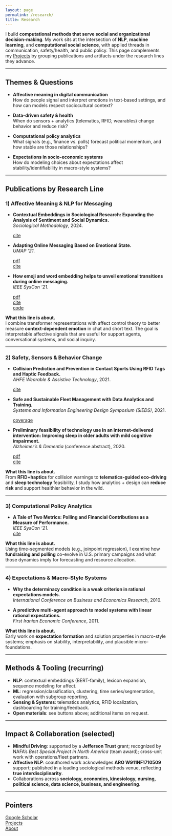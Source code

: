 ```yaml
---
layout: page
permalink: /research/
title: Research
---
```


I build **computational methods that serve social and organizational decision-making**. My work sits at the intersection of **NLP**, **machine learning**, and **computational social science**, with applied threads in communication, safety/health, and public policy. This page complements my [Projects](/projects/) by grouping publications and artifacts under the research lines they advance.

---

## Themes & Questions

- **Affective meaning in digital communication**  
  How do people signal and interpret emotions in text-based settings, and how can models respect sociocultural context?

- **Data-driven safety & health**  
  When do sensors + analytics (telematics, RFID, wearables) change behavior and reduce risk?

- **Computational policy analytics**  
  What signals (e.g., finance vs. polls) forecast political momentum, and how stable are those relationships?

- **Expectations in socio-economic systems**  
  How do modeling choices about expectations affect stability/identifiability in macro-style systems?

---

## Publications by Research Line

### 1) Affective Meaning & NLP for Messaging
- **Contextual Embeddings in Sociological Research: Expanding the Analysis of Sentiment and Social Dynamics.**  
  *Sociological Methodology*, 2024.  
  <div class="btn-row">
    <a href="https://journals.sagepub.com/doi/abs/10.1177/00811750241260729"><div class="color-button">cite</div></a>
  </div>

- **Adapting Online Messaging Based on Emotional State.**  
  *UMAP ’21*.  
  <div class="btn-row">
    <a href="https://dl.acm.org/doi/pdf/10.1145/3450613.3459661"><div class="color-button">pdf</div></a>
    <a href="https://dl.acm.org/doi/10.1145/3450613.3459661"><div class="color-button">cite</div></a>
  </div>

- **How emoji and word embedding helps to unveil emotional transitions during online messaging.**  
  *IEEE SysCon ’21*.  
  <div class="btn-row">
    <a href="https://arxiv.org/ftp/arxiv/papers/2104/2104.11032.pdf"><div class="color-button">pdf</div></a>
    <a href="https://ieeexplore.ieee.org/abstract/document/9447137"><div class="color-button">cite</div></a>
    <a href="https://github.com/moeenm/emojis_unveil_emotions"><div class="color-button">code</div></a>
  </div>

**What this line is about.**  
I combine transformer representations with affect control theory to better measure **context-dependent emotion** in chat and short text. The goal is interpretable affective signals that are useful for support agents, conversational systems, and social inquiry.

---

### 2) Safety, Sensors & Behavior Change
- **Collision Prediction and Prevention in Contact Sports Using RFID Tags and Haptic Feedback.**  
  *AHFE Wearable & Assistive Technology*, 2021.  
  <div class="btn-row">
    <a href="https://link.springer.com/chapter/10.1007/978-3-030-80091-8_47"><div class="color-button">cite</div></a>
  </div>

- **Safe and Sustainable Fleet Management with Data Analytics and Training.**  
  *Systems and Information Engineering Design Symposium (SIEDS)*, 2021.  
  <div class="btn-row">
    <a href="https://www.fm.virginia.edu/about/news/mindful-driving.html"><div class="color-button">coverage</div></a>
  </div>

- **Preliminary feasibility of technology use in an internet-delivered intervention: Improving sleep in older adults with mild cognitive impairment.**  
  *Alzheimer’s & Dementia* (conference abstract), 2020.  
  <div class="btn-row">
    <a href="https://alz-journals.onlinelibrary.wiley.com/doi/epdf/10.1002/alz.038831"><div class="color-button">pdf</div></a>
    <a href="https://alz-journals.onlinelibrary.wiley.com/doi/abs/10.1002/alz.038831"><div class="color-button">cite</div></a>
  </div>

**What this line is about.**  
From **RFID+haptics** for collision warnings to **telematics-guided eco-driving** and **sleep technology** feasibility, I study how analytics + design can **reduce risk** and support healthier behavior in the wild.

---

### 3) Computational Policy Analytics
- **A Tale of Two Metrics: Polling and Financial Contributions as a Measure of Performance.**  
  *IEEE SysCon ’21*.  
  <div class="btn-row">
    <a href="https://ieeexplore.ieee.org/abstract/document/9483746"><div class="color-button">cite</div></a>
  </div>

**What this line is about.**  
Using time-segmented models (e.g., joinpoint regression), I examine how **fundraising and polling** co-evolve in U.S. primary campaigns and what those dynamics imply for forecasting and resource allocation.

---

### 4) Expectations & Macro-Style Systems
- **Why the determinacy condition is a weak criterion in rational expectations models.**  
  *International Conference on Business and Economics Research*, 2010.

- **A predictive multi-agent approach to model systems with linear rational expectations.**  
  *First Iranian Economic Conference*, 2011.

**What this line is about.**  
Early work on **expectation formation** and solution properties in macro-style systems; emphasis on stability, interpretability, and plausible micro-foundations.

---

## Methods & Tooling (recurring)
- **NLP**: contextual embeddings (BERT-family), lexicon expansion, sequence modeling for affect.  
- **ML**: regression/classification, clustering, time series/segmentation, evaluation with subgroup reporting.  
- **Sensing & Systems**: telematics analytics, RFID localization, dashboarding for training/feedback.  
- **Open materials**: see buttons above; additional items on request.

---

## Impact & Collaboration (selected)
- **Mindful Driving**: supported by a **Jefferson Trust** grant; recognized by NAFA’s *Best Special Project in North America* (team award); cross-unit work with operations/fleet partners.  
- **Affective NLP**: coauthored work acknowledges **ARO W911NF1710509** support; published in a leading sociological methods venue, reflecting **true interdisciplinarity**.  
- Collaborations across **sociology, economics, kinesiology, nursing, political science, data science, business, and engineering**.

---

## Pointers
<div class="btn-row">
  <a href="https://scholar.google.com/citations?user=BtO9RngAAAAJ&hl=en"><div class="color-button">Google Scholar</div></a>
  <a href="/projects/"><div class="color-button">Projects</div></a>
  <a href="/about/"><div class="color-button">About</div></a>
</div>
